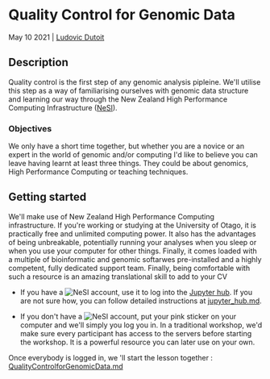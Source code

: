 # Quality Control for Genomic Data

May 10 2021 | [Ludovic Dutoit](https://ldutoit.github.io)

## Description
Quality control is the first step of any genomic analysis pipleine. We'll utilise this step as a way of familiarising ourselves with genomic data structure and learning our way through the New Zealand High Performance Computing Infrastructure ([NeSI](https://www.nesi.org.nz/)).

### Objectives

We only have a short time together, but whether you are a novice or an expert in the world of genomic and/or computing I'd like to believe you can leave having learnt at least three things. They could be about genomics, High Performance Computing or teaching techniques.

## Getting started

We'll make use of New Zealand High Performance Computing infrastructure. If you're working or studying at the University of Otago, it is practically free and unlimited computing power. It also has the advantages of being unbreakable, potentially running your analyses when you sleep or when you use your computer for other things. Finally, it comes loaded with a multiple of bioinformatic and genomic softarwes pre-installed and a highly competent, fully dedicated support team. Finally, being comfortable with such a resource is an amazing translational skill to add to your CV

* If you have a ![NeSI account](https://www.nesi.org.nz/),  use it to log into the [Jupyter hub](https://jupyter.nesi.org.nz/hub/login?next=%2Fhub%2F). If you are not sure how, you can follow detailed instructions at [jupyter_hub.md](jupyter_hub.md). 

* If you don't have a ![NeSI account](https://www.nesi.org.nz/), put your pink sticker on your computer and we'll simply you log you in. In a traditional workshop, we'd make sure every participant has access to the servers before starting the workshop. It is a powerful resource you can later use on your own. 

Once everybody is logged in, we 'll start  the lesson together : [QualityControlforGenomicData.md](QualityControlforGenomicData.md)







